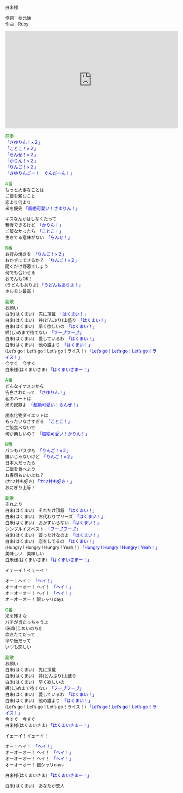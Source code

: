 白米様  
  
作詞：秋元康  
作曲：Ruby  
  
<iframe width="560" height="315" src="https://www.youtube.com/embed/YOIZUWQoFO8" frameborder="0" allow="accelerometer; autoplay; encrypted-media; gyroscope; picture-in-picture" allowfullscreen></iframe>  
  
<font color=green>前奏</font>  
<font color=blue>「さゆりん！×２」</font>  
<font color=blue>「ことこ！×２」</font>  
<font color=blue>「らんぜ！×２」</font>  
<font color=blue>「かりん！×２」</font>  
<font color=blue>「りんご！×２」</font>  
<font color=blue>「さゆりんごー！　ぐんだーん！」</font>  
  
<font color=green>A番</font>  
もっと大事なことは  
ご飯を頼むこと  
恋より何より  
米を優先 <font color=blue>「超絶可愛い！さゆりん！」</font>   
  
キスなんかはしなくたって  
我慢できるけど　<font color=blue>「かりん！」</font>  
ご飯なかったら　<font color=blue>「ことこ！」</font>  
生きてる意味がない　<font color=blue>「らんぜ！」</font>  
  
<font color=green>B番</font>  
お好み焼きを　<font color=blue>「りんご！×２」</font>  
おかずにできるか？　<font color=blue>「りんご！×２」</font>  
聞くだけ野暮でしょう  
何でも合わせる  
おでんもOK！  
(うどんもありよ) <font color=blue>「うどんもありよ！」</font>  
ホルモン最高！  
  
<font color=green>副歌</font>  
お願い  
白米(はくまい)　先に頂戴　<font color=blue>「はくまい！」</font>  
白米(はくまい)　丼(どんぶり)山盛り　<font color=blue>「はくまい！」</font>  
白米(はくまい)　早く欲しいの　<font color=blue>「はくまい！」</font>  
締(し)めまで待てない　<font color=blue>「フー⤴フー⤴」</font>  
白米(はくまい)　愛しているわ　<font color=blue>「はくまい！」</font>  
白米(はくまい)　他の誰より　<font color=blue>「はくまい！」</font>  
(Let’s go！Let’s go！Let’s go！ライス！) <font color=blue>「Let’s go！Let’s go！Let’s go！ライス！」</font>  
今すぐ　今すぐ  
白米様(はくまいさま) <font color=blue>「はくまいさまー！」</font>  
  
<font color=green>A番</font>  
どんなイケメンから  
告白されたって　<font color=blue>「さゆりん！」</font>  
私のハートは  
米の奴隷よ　<font color=blue>「超絶可愛い！らんぜ！」</font>   
  
炭水化物ダイエットは  
もったいなさすぎる　<font color=blue>「ことこ！」</font>  
ご飯食べないで  
何が楽しいの？　<font color=blue>「超絶可愛い！かりん！」</font>   
  
<font color=green>B番</font>  
パンもパスタも　<font color=blue>「りんご！×２」</font>  
嫌いじゃないけど　<font color=blue>「りんご！×２」</font>  
日本人だったら  
ご飯を食べよう  
お寿司もいいよね？  
(カツ丼も好き) <font color=blue>「カツ丼も好き！」</font>  
おにぎり上等！  
  
<font color=green>副歌</font>  
それより  
白米(はくまい)　それだけ頂戴　<font color=blue>「はくまい！」</font>  
白米(はくまい)　お代わりプリーズ　<font color=blue>「はくまい！」</font>  
白米(はくまい)　おかずいらない　<font color=blue>「はくまい！」</font>  
シンプルイズベスト　<font color=blue>「フー⤴フー⤴」</font>  
白米(はくまい)　首ったけなのよ　<font color=blue>「はくまい！」</font>  
白米(はくまい)　恋をしてるの　<font color=blue>「はくまい！」</font>  
(Hungry ! Hungry ! Hungry ! Yeah！) <font color=blue>「Hungry ! Hungry ! Hungry ! Yeah！」</font>  
美味しい　美味しい  
白米様(はくまいさま) <font color=blue>「はくまいさまー！」</font>  
  
イェーイ！イェーイ！  
  
オー！ヘイ！　<font color=blue>「ヘイ！」</font>  
オーオーオー！ ヘイ！　<font color=blue>「ヘイ！」</font>  
オーオーオー！ ヘイ！　<font color=blue>「ヘイ！」</font>  
オーオーオー！ 銀シャリdays  
  
<font color=green>C番</font>  
米を残すな  
バチが当たっちゃうよ  
(米命(こめいのち))  
炊きたてだって  
冷や飯だって  
いつも恋しい  
  
<font color=green>副歌</font>  
お願い  
白米(はくまい)　先に頂戴  
白米(はくまい)　丼(どんぶり)山盛り  
白米(はくまい)　早く欲しいの  
締(し)めまで待てない　<font color=blue>「フー⤴フー⤴」</font>  
白米(はくまい)　愛しているわ　<font color=blue>「はくまい！」</font>  
白米(はくまい)　他の誰より　<font color=blue>「はくまい！」</font>  
(Let’s go！Let’s go！Let’s go！ライス！) <font color=blue>「Let’s go！Let’s go！Let’s go！ライス！」</font>  
今すぐ　今すぐ  
白米様(はくまいさま) <font color=blue>「はくまいさまー！」</font>  
  
イェーイ！イェーイ！  
  
オー！ヘイ！　<font color=blue>「ヘイ！」</font>  
オーオーオー！ ヘイ！　<font color=blue>「ヘイ！」</font>  
オーオーオー！ ヘイ！　<font color=blue>「ヘイ！」</font>  
オーオーオー！ 銀シャリdays  
  
白米様(はくまいさま) <font color=blue>「はくまいさまー！」</font>  
  
白米(はくまい)　あなたが恋人  
